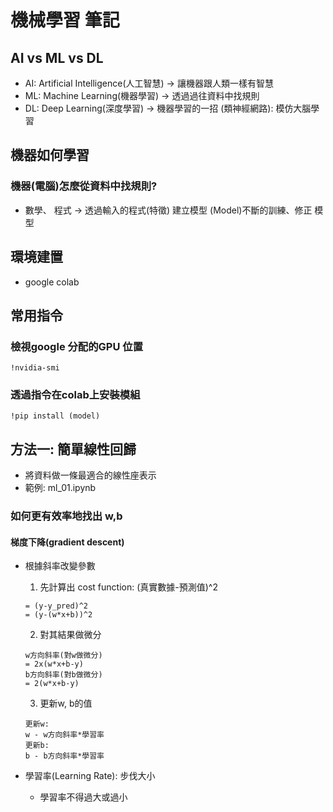 # 機械學習 筆記

## AI vs ML vs DL
- AI: Artificial Intelligence(人工智慧) -> 讓機器跟人類一樣有智慧
- ML: Machine Learning(機器學習) -> 透過過往資料中找規則
- DL: Deep Learning(深度學習) -> 機器學習的一招 (類神經網路): 模仿大腦學習

## 機器如何學習

### 機器(電腦)怎麼從資料中找規則?
- 數學、 程式 -> 透過輸入的程式(特徵) 建立模型 (Model)不斷的訓練、修正 模型

## 環境建置
- google colab

## 常用指令
### 檢視google 分配的GPU 位置
```
!nvidia-smi
```

### 透過指令在colab上安裝模組
```
!pip install (model)
```

## 方法一: 簡單線性回歸
- 將資料做一條最適合的線性座表示
- 範例: ml_01.ipynb

### 如何更有效率地找出 w,b

#### 梯度下降(gradient descent)
- 根據斜率改變參數

    1. 先計算出 cost function: (真實數據-預測值)^2
    ```
    = (y-y_pred)^2
    = (y-(w*x+b))^2
    ```
    2. 對其結果做微分
    ```
    w方向斜率(對w做微分)
    = 2x(w*x+b-y)
    b方向斜率(對b做微分)
    = 2(w*x+b-y)
    ```
    3. 更新w, b的值
    ```
    更新w:
    w - w方向斜率*學習率
    更新b:
    b - b方向斜率*學習率
    ```

- 學習率(Learning Rate): 步伐大小

    - 學習率不得過大或過小
